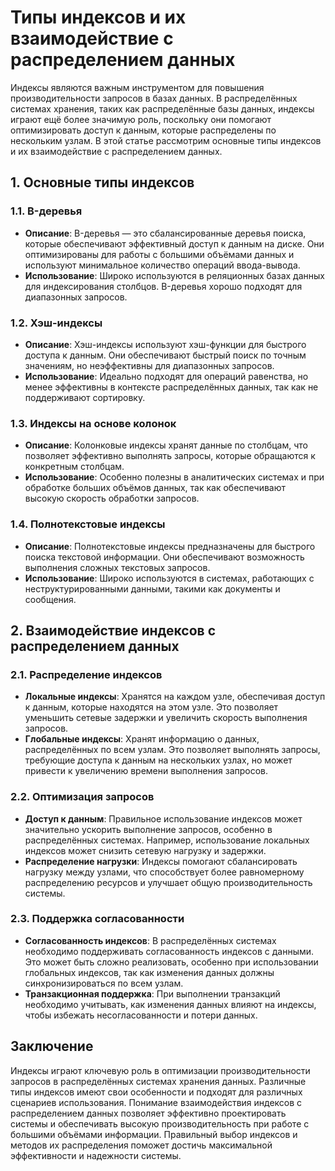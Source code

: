 # Типы индексов и их взаимодействие с распределением данных

Индексы являются важным инструментом для повышения производительности запросов в базах данных. В распределённых системах хранения, таких как распределённые базы данных, индексы играют ещё более значимую роль, поскольку они помогают оптимизировать доступ к данным, которые распределены по нескольким узлам. В этой статье рассмотрим основные типы индексов и их взаимодействие с распределением данных.

## 1. **Основные типы индексов**

### 1.1. **B-деревья**

- **Описание**: B-деревья — это сбалансированные деревья поиска, которые обеспечивают эффективный доступ к данным на диске. Они оптимизированы для работы с большими объёмами данных и используют минимальное количество операций ввода-вывода.
- **Использование**: Широко используются в реляционных базах данных для индексирования столбцов. B-деревья хорошо подходят для диапазонных запросов.

### 1.2. **Хэш-индексы**

- **Описание**: Хэш-индексы используют хэш-функции для быстрого доступа к данным. Они обеспечивают быстрый поиск по точным значениям, но неэффективны для диапазонных запросов.
- **Использование**: Идеально подходят для операций равенства, но менее эффективны в контексте распределённых данных, так как не поддерживают сортировку.

### 1.3. **Индексы на основе колонок**

- **Описание**: Колонковые индексы хранят данные по столбцам, что позволяет эффективно выполнять запросы, которые обращаются к конкретным столбцам.
- **Использование**: Особенно полезны в аналитических системах и при обработке больших объёмов данных, так как обеспечивают высокую скорость обработки запросов.

### 1.4. **Полнотекстовые индексы**

- **Описание**: Полнотекстовые индексы предназначены для быстрого поиска текстовой информации. Они обеспечивают возможность выполнения сложных текстовых запросов.
- **Использование**: Широко используются в системах, работающих с неструктурированными данными, такими как документы и сообщения.

## 2. **Взаимодействие индексов с распределением данных**

### 2.1. **Распределение индексов**

- **Локальные индексы**: Хранятся на каждом узле, обеспечивая доступ к данным, которые находятся на этом узле. Это позволяет уменьшить сетевые задержки и увеличить скорость выполнения запросов.
- **Глобальные индексы**: Хранят информацию о данных, распределённых по всем узлам. Это позволяет выполнять запросы, требующие доступа к данным на нескольких узлах, но может привести к увеличению времени выполнения запросов.

### 2.2. **Оптимизация запросов**

- **Доступ к данным**: Правильное использование индексов может значительно ускорить выполнение запросов, особенно в распределённых системах. Например, использование локальных индексов может снизить сетевую нагрузку и задержки.
- **Распределение нагрузки**: Индексы помогают сбалансировать нагрузку между узлами, что способствует более равномерному распределению ресурсов и улучшает общую производительность системы.

### 2.3. **Поддержка согласованности**

- **Согласованность индексов**: В распределённых системах необходимо поддерживать согласованность индексов с данными. Это может быть сложно реализовать, особенно при использовании глобальных индексов, так как изменения данных должны синхронизироваться по всем узлам.
- **Транзакционная поддержка**: При выполнении транзакций необходимо учитывать, как изменения данных влияют на индексы, чтобы избежать несогласованности и потери данных.

## Заключение

Индексы играют ключевую роль в оптимизации производительности запросов в распределённых системах хранения данных. Различные типы индексов имеют свои особенности и подходят для различных сценариев использования. Понимание взаимодействия индексов с распределением данных позволяет эффективно проектировать системы и обеспечивать высокую производительность при работе с большими объёмами информации. Правильный выбор индексов и методов их распределения поможет достичь максимальной эффективности и надежности системы.
